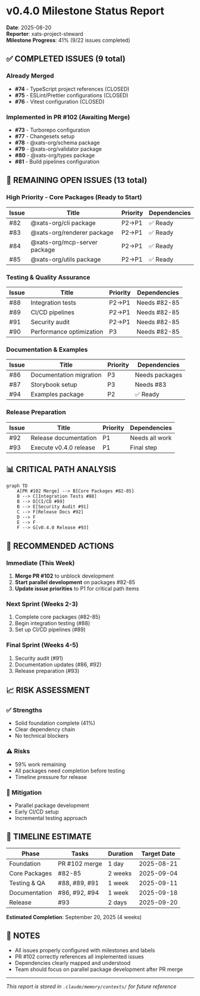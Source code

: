# v0.4.0 Milestone Status Report
**Date**: 2025-08-20  
**Reporter**: xats-project-steward  
**Milestone Progress**: 41% (9/22 issues completed)

## ✅ COMPLETED ISSUES (9 total)

### Already Merged
- **#74** - TypeScript project references (CLOSED)
- **#75** - ESLint/Prettier configurations (CLOSED)  
- **#76** - Vitest configuration (CLOSED)

### Implemented in PR #102 (Awaiting Merge)
- **#73** - Turborepo configuration
- **#77** - Changesets setup
- **#78** - @xats-org/schema package
- **#79** - @xats-org/validator package
- **#80** - @xats-org/types package
- **#81** - Build pipelines configuration

## 🔄 REMAINING OPEN ISSUES (13 total)

### High Priority - Core Packages (Ready to Start)
| Issue | Title | Priority | Dependencies |
|-------|-------|----------|--------------|
| #82 | @xats-org/cli package | P2→P1 | ✅ Ready |
| #83 | @xats-org/renderer package | P2→P1 | ✅ Ready |
| #84 | @xats-org/mcp-server package | P2→P1 | ✅ Ready |
| #85 | @xats-org/utils package | P2→P1 | ✅ Ready |

### Testing & Quality Assurance
| Issue | Title | Priority | Dependencies |
|-------|-------|----------|--------------|
| #88 | Integration tests | P2→P1 | Needs #82-85 |
| #89 | CI/CD pipelines | P2→P1 | Needs #82-85 |
| #91 | Security audit | P2→P1 | Needs #82-85 |
| #90 | Performance optimization | P3 | Needs #82-85 |

### Documentation & Examples
| Issue | Title | Priority | Dependencies |
|-------|-------|----------|--------------|
| #86 | Documentation migration | P3 | Needs packages |
| #87 | Storybook setup | P3 | Needs #83 |
| #94 | Examples package | P2 | ✅ Ready |

### Release Preparation
| Issue | Title | Priority | Dependencies |
|-------|-------|----------|--------------|
| #92 | Release documentation | P1 | Needs all work |
| #93 | Execute v0.4.0 release | P1 | Final step |

## 📊 CRITICAL PATH ANALYSIS

```mermaid
graph TD
    A[PR #102 Merge] --> B[Core Packages #82-85]
    B --> C[Integration Tests #88]
    B --> D[CI/CD #89]
    B --> E[Security Audit #91]
    C --> F[Release Docs #92]
    D --> F
    E --> F
    F --> G[v0.4.0 Release #93]
```

## 🎯 RECOMMENDED ACTIONS

### Immediate (This Week)
1. **Merge PR #102** to unblock development
2. **Start parallel development** on packages #82-85
3. **Update issue priorities** to P1 for critical path items

### Next Sprint (Weeks 2-3)
1. Complete core packages (#82-85)
2. Begin integration testing (#88)
3. Set up CI/CD pipelines (#89)

### Final Sprint (Weeks 4-5)
1. Security audit (#91)
2. Documentation updates (#86, #92)
3. Release preparation (#93)

## 📈 RISK ASSESSMENT

### ✅ Strengths
- Solid foundation complete (41%)
- Clear dependency chain
- No technical blockers

### ⚠️ Risks
- 59% work remaining
- All packages need completion before testing
- Timeline pressure for release

### 🎯 Mitigation
- Parallel package development
- Early CI/CD setup
- Incremental testing approach

## 📅 TIMELINE ESTIMATE

| Phase | Tasks | Duration | Target Date |
|-------|-------|----------|-------------|
| Foundation | PR #102 merge | 1 day | 2025-08-21 |
| Core Packages | #82-85 | 2 weeks | 2025-09-04 |
| Testing & QA | #88, #89, #91 | 1 week | 2025-09-11 |
| Documentation | #86, #92, #94 | 1 week | 2025-09-18 |
| Release | #93 | 2 days | 2025-09-20 |

**Estimated Completion**: September 20, 2025 (4 weeks)

## 📝 NOTES

- All issues properly configured with milestones and labels
- PR #102 correctly references all implemented issues
- Dependencies clearly mapped and understood
- Team should focus on parallel package development after PR merge

---
*This report is stored in `.claude/memory/contexts/` for future reference*